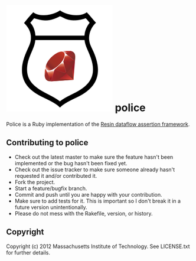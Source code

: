 # ![logo](ruby_police.svg "The Ruby Police") police

Police is a Ruby implementation of the
[Resin dataflow assertion framework](http://pdos.csail.mit.edu/resin/). 

## Contributing to police
 
* Check out the latest master to make sure the feature hasn't been implemented
or the bug hasn't been fixed yet.
* Check out the issue tracker to make sure someone already hasn't requested it
and/or contributed it.
* Fork the project.
* Start a feature/bugfix branch.
* Commit and push until you are happy with your contribution.
* Make sure to add tests for it. This is important so I don't break it in a
future version unintentionally.
* Please do not mess with the Rakefile, version, or history.

## Copyright

Copyright (c) 2012 Massachusetts Institute of Technology. See LICENSE.txt for
further details.
